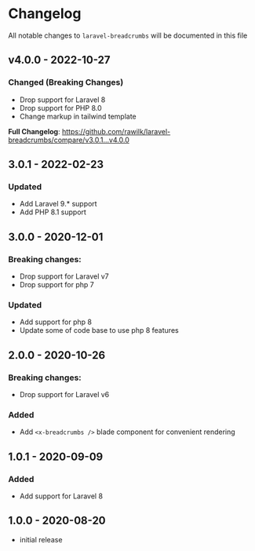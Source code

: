 # Changelog

All notable changes to `laravel-breadcrumbs` will be documented in this file

## v4.0.0 - 2022-10-27

### Changed (Breaking Changes)

-   Drop support for Laravel 8
-   Drop support for PHP 8.0
-   Change markup in tailwind template

**Full Changelog**: https://github.com/rawilk/laravel-breadcrumbs/compare/v3.0.1...v4.0.0

## 3.0.1 - 2022-02-23

### Updated

-   Add Laravel 9.\* support
-   Add PHP 8.1 support

## 3.0.0 - 2020-12-01

### Breaking changes:

-   Drop support for Laravel v7
-   Drop support for php 7

### Updated

-   Add support for php 8
-   Update some of code base to use php 8 features

## 2.0.0 - 2020-10-26

### Breaking changes:

-   Drop support for Laravel v6

### Added

-   Add `<x-breadcrumbs />` blade component for convenient rendering

## 1.0.1 - 2020-09-09

### Added

-   Add support for Laravel 8

## 1.0.0 - 2020-08-20

-   initial release
